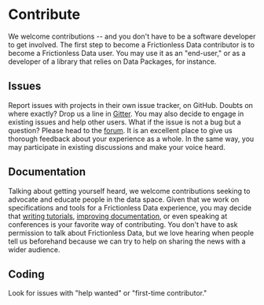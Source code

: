 # Contribute
 
We welcome contributions -- and you don't have to be a software developer to get involved. The first step to become a Frictionless Data contributor is to become a Frictionless Data user. You may use it as an "end-user," or as a developer of a library that relies on Data Packages, for instance.
 
## Issues

Report issues with projects in their own issue tracker, on GitHub. Doubts on where exactly? Drop us a line in [Gitter](https://gitter.im/frictionlessdata/chat). You may also decide to engage in existing issues and help other users. What if the issue is not a bug but a question? Please head to the [forum](https://github.com/frictionlessdata/forum/issues). It is an excellent place to give us thorough feedback about your experience as a whole. In the same way, you may participate in existing discussions and make your voice heard.
 
## Documentation 

Talking about getting yourself heard, we welcome contributions seeking to advocate and educate people in the data space. Given that we work on specifications and tools for a Frictionless Data experience, you may decide that [writing tutorials](./blog), [improving documentation](./docs), or even speaking at conferences is your favorite way of contributing. You don't have to ask permission to talk about Frictionless Data, but we love hearing when people tell us beforehand because we can try to help on sharing the news with a wider audience.
 
## Coding

Look for issues with "help wanted" or "first-time contributor."
 
